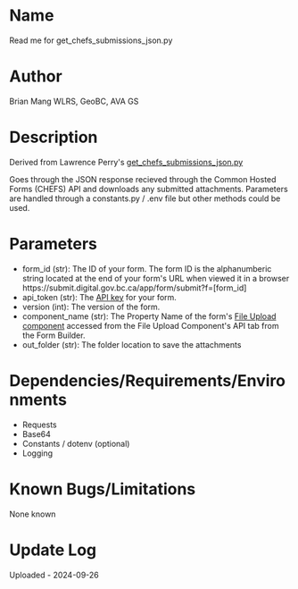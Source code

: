 # Name
Read me for get_chefs_submissions_json.py

# Author
Brian Mang
WLRS, GeoBC, AVA GS

# Description

Derived from Lawrence Perry's [get_chefs_submissions_json.py](https://github.com/bcgov/gis-pantry/tree/master/recipes/common_hosted_forms_CHEFS/response_pull_down_from_CHEFS_api)

Goes through the JSON response recieved through the Common Hosted Forms (CHEFS) API and downloads any submitted attachments. Parameters are handled through a constants.py / .env file but other methods could be used.

# Parameters

* form_id (str): The ID of your form. The form ID is the alphanumberic string located at the end of your form's URL when viewed it in a browser <span>ht</span>tps://submit.digital.gov.bc.ca/app/form/submit?f=[form_id]
* api_token (str): The [API key](https://developer.gov.bc.ca/docs/default/component/chefs-techdocs/Capabilities/Data-Management/Generating-API-keys/) for your form.
* version (int): The version of the form.
* component_name (str): The Property Name of the form's [File Upload component](https://developer.gov.bc.ca/docs/default/component/chefs-techdocs/Components/Form-Builder/BC-Government/#file-upload) accessed from the File Upload Component's API tab from the Form Builder.
* out_folder (str): The folder location to save the attachments

# Dependencies/Requirements/Environments

* Requests
* Base64
* Constants / dotenv (optional)
* Logging

# Known Bugs/Limitations

None known

# Update Log

Uploaded - 2024-09-26
